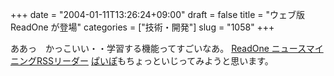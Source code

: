 +++
date = "2004-01-11T13:26:24+09:00"
draft = false
title = "ウェブ版 ReadOne が登場"
categories = ["技術・開発"]
slug = "1058"
+++

ああっ　かっこいい・・学習する機能ってすごいなあ。
<a href="http://www.readone.net/">ReadOne ニュースマイニングRSSリーダー</a>
<a href="http://paipo.lolipop.jp/user/?ieiri">ぱいぽ</a>もちょっといじってみようと思います。
